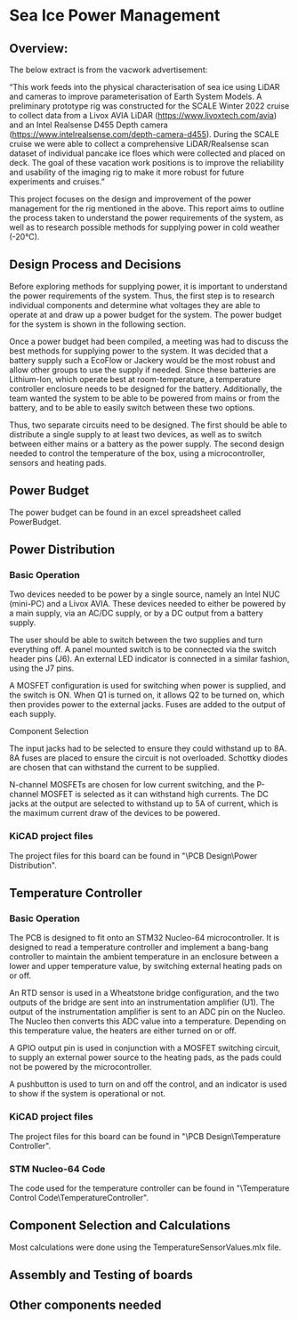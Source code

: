 # Sea Ice Power Management

## Overview: 

The below extract is from the vacwork advertisement: 

“This work feeds into the physical characterisation of sea ice using LiDAR and cameras to improve parameterisation of Earth System Models. A preliminary prototype rig was constructed for the SCALE Winter 2022 cruise to collect data from a Livox AVIA LiDAR (https://www.livoxtech.com/avia) and an Intel Realsense D455 Depth camera (https://www.intelrealsense.com/depth-camera-d455). During the SCALE cruise we were able to collect a comprehensive LiDAR/Realsense scan dataset of individual pancake ice floes which were collected and placed on deck. The goal of these vacation work positions is to improve the reliability and usability of the imaging rig to make it more robust for future experiments and cruises.” 

This project focuses on the design and improvement of the power management for the rig mentioned in the above. This report aims to outline the process taken to understand the power requirements of the system, as well as to research possible methods for supplying power in cold weather (-20°C). 

## Design Process and Decisions 

Before exploring methods for supplying power, it is important to understand the power requirements of the system. Thus, the first step is to research individual components and determine what voltages they are able to operate at and draw up a power budget for the system. The power budget for the system is shown in the following section. 

Once a power budget had been compiled, a meeting was had to discuss the best methods for supplying power to the system. It was decided that a battery supply such a EcoFlow or Jackery would be the most robust and allow other groups to use the supply if needed. Since these batteries are Lithium-Ion, which operate best at room-temperature, a temperature controller enclosure needs to be designed for the battery. Additionally, the team wanted the system to be able to be powered from mains or from the battery, and to be able to easily switch between these two options. 

Thus, two separate circuits need to be designed. The first should be able to distribute a single supply to at least two devices, as well as to switch between either mains or a battery as the power supply. The second design needed to control the temperature of the box, using a microcontroller, sensors and heating pads. 

## Power Budget

The power budget can be found in an excel spreadsheet called PowerBudget.

## Power Distribution

### Basic Operation

Two devices needed to be power by a single source, namely an Intel NUC (mini-PC) and a Livox AVIA. These devices needed to either be powered by a main supply, via an AC/DC supply, or by a DC output from a battery supply. 

The user should be able to switch between the two supplies and turn everything off. A panel mounted switch is to be connected via the switch header pins (J6). An external LED indicator is connected in a similar fashion, using the J7 pins.  

A MOSFET configuration is used for switching when power is supplied, and the switch is ON. When Q1 is turned on, it allows Q2 to be turned on, which then provides power to the external jacks. Fuses are added to the output of each supply. 

Component Selection 

The input jacks had to be selected to ensure they could withstand up to 8A. 8A fuses are placed to ensure the circuit is not overloaded. Schottky diodes are chosen that can withstand the current to be supplied. 

N-channel MOSFETs are chosen for low current switching, and the P-channel MOSFET is selected as it can withstand high currents. The DC jacks at the output are selected to withstand up to 5A of current, which is the maximum current draw of the devices to be powered. 

### KiCAD project files

The project files for this board can be found in "\PCB Design\Power Distribution".

## Temperature Controller

### Basic Operation

The PCB is designed to fit onto an STM32 Nucleo-64 microcontroller. It is designed to read a temperature controller and implement a bang-bang controller to maintain the ambient temperature in an enclosure between a lower and upper temperature value, by switching external heating pads on or off.  

An RTD sensor is used in a Wheatstone bridge configuration, and the two outputs of the bridge are sent into an instrumentation amplifier (U1). The output of the instrumentation amplifier is sent to an ADC pin on the Nucleo. The Nucleo then converts this ADC value into a temperature. Depending on this temperature value, the heaters are either turned on or off.  

A GPIO output pin is used in conjunction with a MOSFET switching circuit, to supply an external power source to the heating pads, as the pads could not be powered by the microcontroller. 

A pushbutton is used to turn on and off the control, and an indicator is used to show if the system is operational or not.  

### KiCAD project files

The project files for this board can be found in "\PCB Design\Temperature Controller".

### STM Nucleo-64 Code

The code used for the temperature controller can be found in "\Temperature Control Code\TemperatureController".

## Component Selection and Calculations
Most calculations were done using the TemperatureSensorValues.mlx file. 

## Assembly and Testing of boards

## Other components needed

